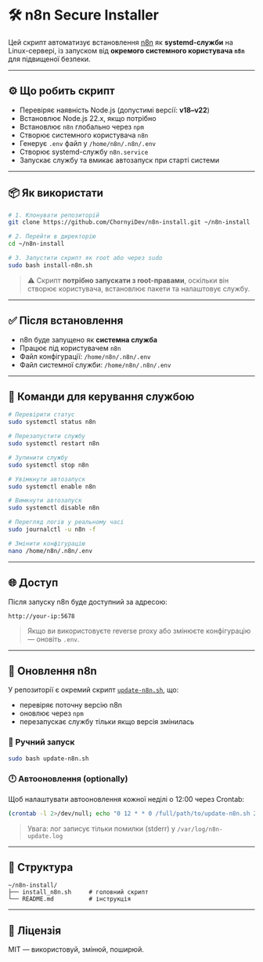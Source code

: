 # 🛠️ n8n Secure Installer

Цей скрипт автоматизує встановлення [n8n](https://n8n.io) як **systemd-служби** на Linux-сервері, із запуском від **окремого системного користувача `n8n`** для підвищеної безпеки.

---

## ⚙️ Що робить скрипт

* Перевіряє наявність Node.js (допустимі версії: **v18–v22**)
* Встановлює Node.js 22.x, якщо потрібно
* Встановлює `n8n` глобально через `npm`
* Створює системного користувача `n8n`
* Генерує `.env` файл у `/home/n8n/.n8n/.env`
* Створює systemd-службу `n8n.service`
* Запускає службу та вмикає автозапуск при старті системи

---

## 📦 Як використати

```bash
# 1. Клонувати репозиторій
git clone https://github.com/ChornyiDev/n8n-install.git ~/n8n-install

# 2. Перейти в директорію
cd ~/n8n-install

# 3. Запустити скрипт як root або через sudo
sudo bash install-n8n.sh
```

> ⚠️ Скрипт **потрібно запускати з root-правами**, оскільки він створює користувача, встановлює пакети та налаштовує службу.

---

## ✅ Після встановлення

* n8n буде запущено як **системна служба**
* Працює під користувачем `n8n`
* Файл конфігурації:
  `/home/n8n/.n8n/.env`
* Файл системної служби:
  `/home/n8n/.n8n/.env`

---

## 🔧 Команди для керування службою

```bash
# Перевірити статус
sudo systemctl status n8n

# Перезапустити службу
sudo systemctl restart n8n

# Зупинити службу
sudo systemctl stop n8n

# Увімкнути автозапуск
sudo systemctl enable n8n

# Вимкнути автозапуск
sudo systemctl disable n8n

# Перегляд логів у реальному часі
sudo journalctl -u n8n -f

# Змінити конфігурацію
nano /home/n8n/.n8n/.env
```

---

## 🌐 Доступ

Після запуску n8n буде доступний за адресою:

```
http://your-ip:5678
```

> Якщо ви використовуєте reverse proxy або змінюєте конфігурацію — оновіть `.env`.

---

## 📅 Оновлення n8n

У репозиторії є окремий скрипт [`update-n8n.sh`](./update-n8n.sh), що:

- перевіряє поточну версію n8n
- оновлює через `npm`
- перезапускає службу тільки якщо версія змінилась

### 🔧 Ручний запуск

```bash
sudo bash update-n8n.sh
```

### 🕛 Автооновлення (optionally)

Щоб налаштувати автооновлення кожної неділі о 12:00 через Crontab:

```bash
(crontab -l 2>/dev/null; echo "0 12 * * 0 /full/path/to/update-n8n.sh 2>> /var/log/n8n-update.log") | crontab -
```

> Увага: лог записує тільки помилки (stderr) у `/var/log/n8n-update.log`

---

## 📁 Структура

```
~/n8n-install/
├── install_n8n.sh     # головний скрипт
└── README.md          # інструкція
```

---

## 📜 Ліцензія

MIT — використовуй, змінюй, поширюй.
